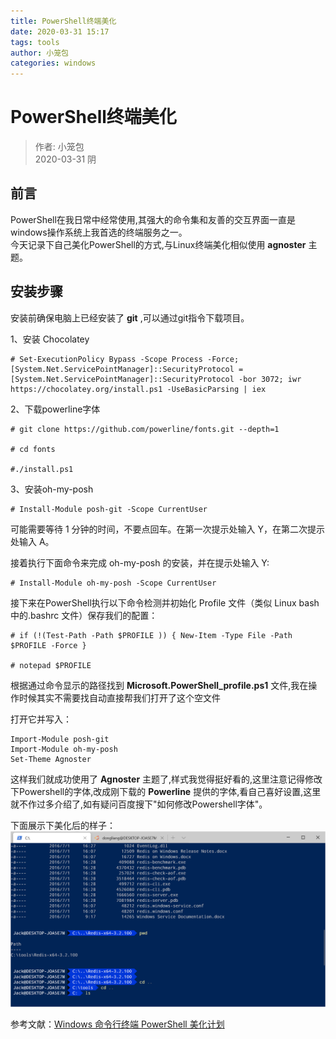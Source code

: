 ```yaml
---
title: PowerShell终端美化
date: 2020-03-31 15:17
tags: tools
author: 小笼包
categories: windows
---
```


# PowerShell终端美化

> 作者: 小笼包  
> 2020-03-31 阴

## 前言

PowerShell在我日常中经常使用,其强大的命令集和友善的交互界面一直是windows操作系统上我首选的终端服务之一。  
今天记录下自己美化PowerShell的方式,与Linux终端美化相似使用 **agnoster** 主题。  

## 安装步骤

安装前确保电脑上已经安装了 **git** ,可以通过git指令下载项目。  

1、安装 Chocolatey

``` shell
# Set-ExecutionPolicy Bypass -Scope Process -Force; [System.Net.ServicePointManager]::SecurityProtocol = [System.Net.ServicePointManager]::SecurityProtocol -bor 3072; iwr https://chocolatey.org/install.ps1 -UseBasicParsing | iex
```

2、下载powerline字体

``` shell
# git clone https://github.com/powerline/fonts.git --depth=1

# cd fonts

#./install.ps1
```

3、安装oh-my-posh 

``` shell
# Install-Module posh-git -Scope CurrentUser
```

可能需要等待 1 分钟的时间，不要点回车。在第一次提示处输入 Y，在第二次提示处输入 A。  

接着执行下面命令来完成 oh-my-posh 的安装，并在提示处输入 Y:  

``` shell
# Install-Module oh-my-posh -Scope CurrentUser
```

接下来在PowerShell执行以下命令检测并初始化 Profile 文件（类似 Linux bash 中的.bashrc 文件）保存我们的配置： 

``` shell
# if (!(Test-Path -Path $PROFILE )) { New-Item -Type File -Path $PROFILE -Force }

# notepad $PROFILE
```

根据通过命令显示的路径找到 **Microsoft.PowerShell_profile.ps1** 文件,我在操作时候其实不需要找自动直接帮我们打开了这个空文件  

打开它并写入：

``` text
Import-Module posh-git
Import-Module oh-my-posh
Set-Theme Agnoster
```

这样我们就成功使用了 **Agnoster** 主题了,样式我觉得挺好看的,这里注意记得修改下Powershell的字体,改成刚下载的 **Powerline** 提供的字体,看自己喜好设置,这里就不作过多介绍了,如有疑问百度搜下"如何修改Powershell字体"。  

下面展示下美化后的样子：  
![图一](./images/myPowerShell.png)  

参考文献：[Windows 命令行终端 PowerShell 美化计划](https://www.toutiao.com/i6809530217959260680/?tt_from=mobile_qq&utm_campaign=client_share&timestamp=1585626978&app=news_article&utm_source=mobile_qq&utm_medium=toutiao_android&req_id=202003311156180101290351331C05AB31&group_id=6809530217959260680 "Windows 命令行终端 PowerShell 美化计划")
